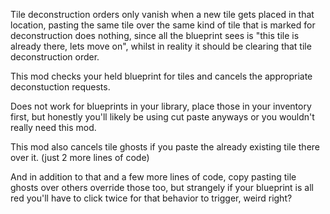 Tile deconstruction orders only vanish when a new tile gets placed in that location,
pasting the same tile over the same kind of tile that is marked for deconstruction does nothing,
since all the blueprint sees is "this tile is already there, lets move on",
whilst in reality it should be clearing that tile deconstruction order.

This mod checks your held blueprint for tiles and cancels the appropriate deconstuction requests.

Does not work for blueprints in your library, place those in your inventory first,
but honestly you'll likely be using cut paste anyways or you wouldn't really need this mod.

This mod also cancels tile ghosts if you paste the already existing tile there over it. (just 2 more lines of code)

And in addition to that and a few more lines of code, copy pasting tile ghosts over others override those too,
but strangely if your blueprint is all red you'll have to click twice for that behavior to trigger, weird right?
